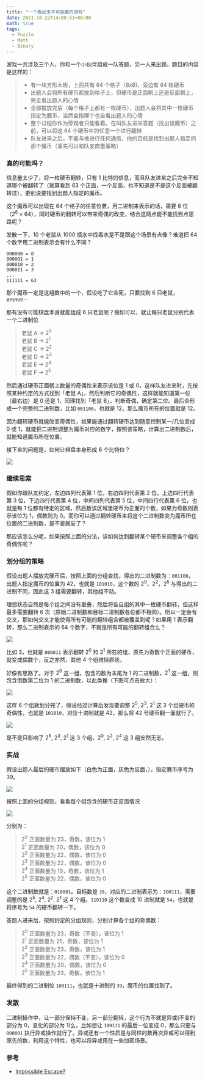 ```yaml
---
title: "一个看起来不可能赢的游戏"
date: 2021-10-22T14:08:51+08:00
math: true
tags: 
  - Puzzle
  - Math
  - Binary
---
```


游戏一共涉及三个人，你和一个小伙伴组成一队答题，另一人来出题。题目的内容是这样的：

> - 有一块方形木板，上面共有 64 个格子（8x8)，旁边有 64 枚硬币
> - 出题人会将所有硬币都放到格子上，但硬币是正面朝上还是反面朝上，完全看出题人的心情
> - 全部摆放完后（每个格子上都有一枚硬币），出题人会将其中一枚硬币指定为魔币，当然会指哪个也全看出题人的心情
> - 整个过程你作为旁观者只能看着。在叫队友进来答题（找出该魔币）之前，可以将这 64 个硬币中的任意一个进行翻转
> - 队友进来之后，不能与他进行任何通信，他的目标是找到出题人指定的那个魔币（事先可以和队友商量策略）

<!--more-->

### 真的可能吗？
信息量太少了，将一枚硬币翻转，只有 1 比特的信息，而且队友进来之后完全不知道哪个被翻转了（就算看到 63 个正面，一个反面，也不知道是不是这个反面被翻转过），更别说要找到出题人指定的魔币。

这个魔币可以出现在 64 个格子的任意位置，用二进制来表示的话，需要 6 位（$2^6$ = 64），同时硬币的翻转可以带来奇偶的改变，结合这两点能不能找到点思路呢？

发散一下，10 个老鼠从 1000 瓶水中找毒水是不是跟这个场景有点像？难道把 64 个数字用二进制表示会有什么不同？

```
000000 = 0
000001 = 1
000010 = 2
000011 = 3
...
111111 = 63
```

那个魔币一定是这组数中的一个，假设吃了它会死，只要找到 6 只老鼠，emmm···

那有没有可能棋盘本身就能组成 6 只老鼠呢？假如可以，就让每只老鼠分别代表一个二进制位

> 老鼠 A -> $2^0$  
> 老鼠 B -> $2^1$  
> 老鼠 C -> $2^2$  
> 老鼠 D -> $2^3$  
> 老鼠 E -> $2^4$  
> 老鼠 F -> $2^5$  

然后通过硬币正面朝上数量的奇偶性来表示该位是 1 或 0，这样队友进来时，先按照某种约定的方式找到「老鼠 A」，然后判断它的奇偶性，这样就能知道第一位（最右边）是 0 还是 1，同理找到「老鼠 B」，判断奇偶，确定第二位。最后会形成一个完整的二进制数，比如 `001100`，也就是 12，那么魔币所在的位置就是 12。

因为翻转硬币就能改变奇偶性，如果能通过翻转硬币达到随意控制某一/几位变成 0 或 1，就能把二进制调整为魔币对应的数字，按照该策略，计算出二进制数后，就能知道魔币所在位置。

接下来的问题是，如何让棋盘本身形成 6 个比特位？

![](/images/impossible-win-0.png)

### 继续思索
假如你跟队友约定，左边四列代表第 1 位，右边四列代表第 2 位，上边四行代表第 3 位，下边四行代表第 4 位，中间四列代表第 5 位，中间四行代表第 6 位，也就是每 1 位都有特定的区域，然后数该区域里硬币为正面的个数，如果为奇数则表示该位为 1，偶数则为 0。而你可以通过翻转硬币来将这个二进制数变为魔币所在位置的二进制数，是不是就妥了？

那应该怎么分呢，如果按照上面的分法，该如何达到翻转某个硬币来调整各个组的奇偶性呢？

### 划分组的策略
假设出题人摆放完硬币后，按照上面的分组查找，得出的二进制数为：`001100`，出题人指定魔币的位置为 42，也就是 `101010`，这个数的 $2^0$，$2^2$，$2^5$ 与得出的二进制不同，因此这 3 组需要翻转，其他组不动。

理想状态自然是每个组之间没有重叠，然后将各自组的其中一枚硬币翻转，但这样最多需要翻转 6 次（原始二进制数和目标二进制数各位都不相同）。所以一定会有交叉，那如何交叉才能使得所有可能的翻转组合都被覆盖到呢？如果用 1 表示翻转，那么二进制表示的 64 个数字，不就是所有可能的翻转组合么？

![](/images/impossible-win-2.png)

比如 3，也就是 `000011` 表示翻转 $2^0$ 和 $2^1$ 所在的组，原先为奇数个正面的硬币，就变成偶数个，反之亦然，其他 4 个组维持原状。

好像有思路了。对于 $2^0$ 这一组，包含的数为末尾为 1 的二进制数，$2^1$ 这一组，则包含倒数第二位为 1 的二进制数，以此类推（下图可点击放大）：

[![](/images/impossible-win-3.png)](/images/impossible-win-3.png)

这样 6 个组就划分完了，假设经过计算后发现要调整 $2^5$, $2^3$, $2^1$ 这 3 个组硬币的奇偶性，也就是 `101010`，对应十进制就是 42，那么将 42 号硬币翻一面就行了。

[![](/images/impossible-win-4.png)](/images/impossible-win-4.png)

是不是只影响了 $2^5$, $2^3$, $2^1$ 这 3 个组，$2^0$, $2^2$, $2^4$ 这 3 组安然无恙。

### 实战
假设出题人最后的硬币摆放如下（白色为正面，灰色为反面，），指定魔币序号为 39。

[![](/images/impossible-win-5.png)](/images/impossible-win-5.png)

按照上面的分组规则，看看每个组包含的硬币正反面情况

[![](/images/impossible-win-6.png)](/images/impossible-win-6.png)

分别为：

> $2^0$ 正面数量为 23，奇数，该位为 1  
> $2^1$ 正面数量为 20，偶数，该位为 0  
> $2^2$ 正面数量为 22，偶数，该位为 0  
> $2^3$ 正面数量为 22，偶数，该位为 0  
> $2^4$ 正面数量为 19，奇数，该位为 1  
> $2^5$ 正面数量为 22，偶数，该位为 0  

这个二进制数就是：`010001`。目标数是 `39`，对应的二进制表示为：`100111`，需要调整的是 $2^5$, $2^4$, $2^2$, $2^1$ 这 4 个组。`110110` 这个数变成 10 进制就是 `54`，也就是将序号为 `54` 的硬币翻转一下。

答题人进来后，按照约定的分组规则，分别计算各个组的奇偶数：

> $2^0$ 正面数量为 23，奇数（不变），该位为 1  
> $2^1$ 正面数量为 21，奇数，该位为 1  
> $2^2$ 正面数量为 23，奇数，该位为 1  
> $2^3$ 正面数量为 22，偶数（不变），该位为 0  
> $2^4$ 正面数量为 20，偶数，该位为 0  
> $2^5$ 正面数量为 23，奇数，该位为 1  

最终得到的二进制位 `100111`，也就是十进制的 `39`，魔币的位置找到了。

### 发散
二进制操作中，让一部分保持不变，另一部分翻转，这个行为不就是异或(不变的部分为 0，变化的部分为 1)么，比如想让 `100111` 的最后一位变成 0，那么只要与 `000001` 执行异或操作就行了。异或还有一个性质是与同样的数再次异或可以得到原先的数，利用这个特性，也可以将异或用在一些加密场景。

### 参考
- [Impossible Escape?](https://datagenetics.com/blog/december12014/index.html)
